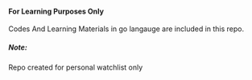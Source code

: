 #### For Learning Purposes Only

Codes And Learning Materials in go langauge are included in this repo.

##### Note:
Repo created for personal watchlist only
